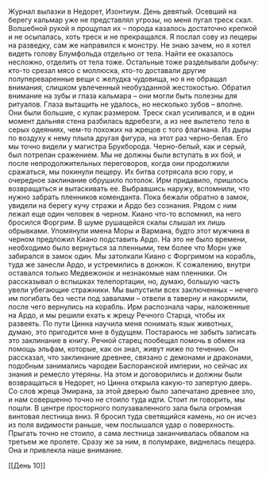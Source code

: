 Журнал вылазки в Недорет, Изонтиум. День девятый.
Осевший на берегу кальмар уже не представлял угрозы, но меня пугал треск скал. Волшебной рукой я прощупал их – порода казалось достаточно крепкой и не осыпалась, хоть треск и не прекращался. Я послал сову из пещеры на разведку, сам же направился к монстру. Не знаю зачем, но я хотел видеть голову Блумфольда отдельно от тела. Найти ее оказалось несложно, отделить от тела тоже. Остальные тоже разделывали добычу: кто-то срезал мясо с моллюска, кто-то доставали другие полупереваренные вещи с желудка чудовища, но я не обращал внимания, слишком увлеченный необузданной жестокостью. Обратил внимание на зубы и глаза кальмара – они могли быть полезны для ритуалов. Глаза вытащить не удалось, но несколько зубов – вполне. Они были большие, с кулак размером. Треск скал усиливался, и в один момент дальняя стена разбилась вдребезги, а из нее вылетело тело в серых одеяниях, чем-то похожих на жрецов с того флагмана. Из дыры по воздуху к нему плыла другая фигура, на этот раз черно-белая. Его мы точно видели у магистра Брукборода. Черно-белый, как и серый, был потрепан сражением. Мы не должны были вступать в их бой, и после непродолжительных переговоров, когда они продолжили сражаться, мы покинули пещеру. Их битва сотрясала всю гору, и очередное заклинание обрушило потолок. Ирм придавило, пришлось возвращаться и вытаскивать ее. Выбравшись наружу, вспомнили, что нужно забрать пленников коменданта. Пока бежали обратно в замок, увидели на берегу кучу стражи и Ардо без сознания. Рядом с ним лежал еще один человек в черном. Киано что-то вспомнил, на него бросился Форгрим. В шуме рушащейся скалы слышал их лишь обрывками. Упомянули имена Моры и Вармана, будто этот мужчина в черном предложил Киано подставить Ардо. На это не было времени, необходимо было вернуться за пленными, тем более что Морн уже забирался в замок один. Мы затолкали Киано с Форгримом на корабль, туда же занесли Ардо, и устремились в донжон. 
К сожалению, внутри оставался только Медвежонок и незнакомые нам пленники. Он рассказывал о вспышках телепортации, но, думаю, большую часть увели убегающие стражники. Мы выпустили всех заключенных – нечего им погибать без чести под завалами – отвели в таверну и накормили, после чего вернулись на корабль. Ирм распознала чары, наложенные на Ардо, и мы решили ехать к жрецу Речного Старца, чтобы их развеять. По пути Цинна научила меня понимать язык животных, думаю, это пригодится мне в будущем. Постараюсь не забыть записать это заклинание в книгу. 
Речной старец пообещал помочь в обмен на помощь эльфам, которые, как он знал, живут ниже по течению. Он рассказал, что заклинание древнее, связано с демонами и драконами, подобным занимались чародеи Баспоранской империи, но сейчас их знания и ремесло утеряны. На этом и договорились и должны были возвращаться в Недорет, но Цинна открыла какую-то запертую дверь. Со слов жреца Эмирана, за этой дверью было запечатано древнее зло, и нам совершенно точно не стоило туда идти. Стоит ли говорить, мы пошли. В центре просторного полузаваленного зала была огромная винтовая лестница вниз. Я бросил туда светящийся камень, но он исчез из поля видимости раньше, чем послышался удар о поверхность. Прыгать точно не стоило, а сама лестница заканчивалась обвалом на третьем же пролете. Сразу же за ним, в полумраке, виднелась пещера. Она и привлекла наше внимание.

[[День 10]]